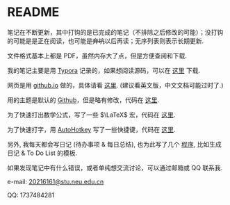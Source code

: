 # README



笔记在不断更新，其中打钩的是已完成的笔记（不排除之后修改的可能）；没打钩的可能是是正在阅读，也可能是~~弃坑~~以后再读；无序列表则表示长期更新.

文件格式基本上都是 PDF，虽然内存大了点，但是方便查阅和下载.



我的笔记主要是用 [Typora](https://typoraio.cn/) 记录的，如果想阅读源码，可以在 [这里](https://github.com/SleepCloudMX/SleepCloudMX.github.io) 下载.

网页是用 [github.io](https://pages.github.com/) 做的，具体请看 [这里](https://docs.github.com/en/pages/quickstart). (建议看英文版，中文文档可能过时了.)

用的主题是默认的 [Github](https://theme.typoraio.cn/theme/Github/)，但是略有修改，代码在 [这里](https://github.com/SleepCloudMX/typoraTheme).

为了快速打出数学公式，写了一些 $\LaTeX$ 宏，代码在 [这里](https://github.com/SleepCloudMX/LaTeXmacros).

为了快速打字，用 [AutoHotkey](https://www.autohotkey.com/) 写了一些快捷键，代码在 [这里](https://github.com/SleepCloudMX/AutoHotkey).

另外, 我每天都会写日记 (待办事项 & 每日总结), 也为此写了几个 [程序](https://github.com/SleepCloudMX/SleepCloudMX.github.io/tree/main/Others/Tools), 比如生成日记 & To Do List 的模板.



如果发现笔记中有什么错误，或者单纯想交流讨论，可以通过邮箱或 QQ 联系我.

e-mail: 20216161@stu.neu.edu.cn

QQ: 1737484281

